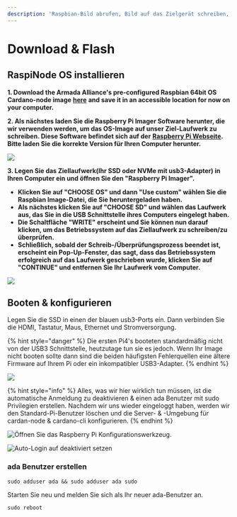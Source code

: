 ```yaml
---
description: 'Raspbian-Bild abrufen, Bild auf das Zielgerät schreiben, Benutzer erstellen.'
---
```


# Download & Flash

## RaspiNode OS installieren

**1. Download the Armada Alliance's pre-configured Raspbian 64bit OS Cardano-node image** [**here**](https://mainnet.adamantium.online/RasPi-Node.img.gz) **and save it in an accessible location for now on your computer.**

**2. Als nächstes laden Sie die Raspberry Pi Imager Software herunter, die wir verwenden werden, um das OS-Image auf unser Ziel-Laufwerk zu schreiben. Diese Software befindet sich auf der** [**Raspberry Pi Webseite**](https://www.raspberrypi.org/software/)**. Bitte laden Sie die korrekte Version für Ihren Computer herunter.**

![](../../.gitbook/assets/screen-shot-2021-03-12-at-5.36.30-pm.png)

**3. Legen Sie das Ziellaufwerk\(Ihr SSD oder NVMe mit usb3-Adapter\) in Ihren Computer ein und öffnen Sie den "Raspberry Pi Imager".**

* **Klicken Sie auf "CHOOSE OS" und dann "Use custom" wählen Sie die Raspbian Image-Datei, die Sie heruntergeladen haben.**
* **Als nächstes klicken Sie auf "CHOOSE SD" und wählen das Laufwerk aus, das Sie in die USB Schnittstelle ihres Computers eingelegt haben.**
* **Die Schaltfläche "WRITE" erscheint und Sie können nun darauf klicken, um das Betriebssystem auf das Ziellaufwerk zu schreiben/zu überprüfen.**
* **Schließlich, sobald der Schreib-/Überprüfungsprozess beendet ist, erscheint ein Pop-Up-Fenster, das sagt, dass das Betriebssystem erfolgreich auf das Laufwerk geschrieben wurde, klicken Sie auf "CONTINUE" und entfernen Sie Ihr Laufwerk vom Computer.**

![](../../.gitbook/assets/image-2-.png)

## Booten & konfigurieren

Legen Sie die SSD in einen der blauen usb3-Ports ein. Dann verbinden Sie die HDMI, Tastatur, Maus, Ethernet und Stromversorgung.

{% hint style="danger" %}
Die ersten Pi4's booteten standardmäßig nicht von der USB3 Schnittstelle, heutzutage tun sie es jedoch. Wenn Ihr Image nicht booten sollte dann sind die beiden häufigsten Fehlerquellen eine ältere Firmware auf Ihrem Pi oder ein inkompatibler USB3-Adapter.
{% endhint %}

![](../../.gitbook/assets/pi4.jpeg)

{% hint style="info" %}
Alles, was wir hier wirklich tun müssen, ist die automatische Anmeldung zu deaktivieren & einen ada Benutzer mit sudo Privilegien erstellen. Nachdem wir uns wieder eingeloggt haben, werden wir den Standard-Pi-Benutzer löschen und die Server- & -Umgebung für cardan-node & cardano-cli konfigurieren.
{% endhint %}

![Öffnen Sie das Raspberry Pi Konfigurationswerkzeug.](../../.gitbook/assets/raspberrypi-configuration.png)

![Auto-Login auf deaktiviert setzen](../../.gitbook/assets/disable-auto-login.png)

### ada Benutzer erstellen

```text
sudo adduser ada && sudo adduser ada sudo
```

Starten Sie neu und melden Sie sich als Ihr neuer ada-Benutzer an.

```text
sudo reboot
```

